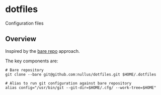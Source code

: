 # dotfiles
Configuration files

## Overview

Inspired by the [bare repo](https://developer.atlassian.com/blog/2016/02/best-way-to-store-dotfiles-git-bare-repo/) approach.

The key components are:

    # Bare repository
    git clone --bare git@github.com:nullus/dotfiles.git $HOME/.dotfiles
    
    # Alias to run git configuration against bare repository
    alias config="/usr/bin/git --git-dir=$HOME/.cfg/ --work-tree=$HOME"
   
